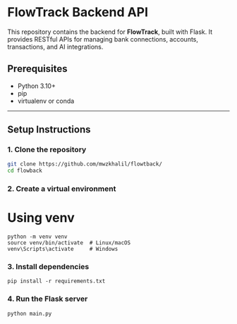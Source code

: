 # FlowTrack Backend API

This repository contains the backend for **FlowTrack**, built with Flask. It provides RESTful APIs for managing bank connections, accounts, transactions, and AI integrations.

## Prerequisites

- Python 3.10+
- pip
- virtualenv or conda
---

## Setup Instructions

### 1. Clone the repository
```bash
git clone https://github.com/mwzkhalil/flowtback/
cd flowback
```
### 2. Create a virtual environment
# Using venv
```
python -m venv venv
source venv/bin/activate  # Linux/macOS
venv\Scripts\activate     # Windows
```
### 3. Install dependencies
```
pip install -r requirements.txt
```

### 4. Run the Flask server
```
python main.py
```
